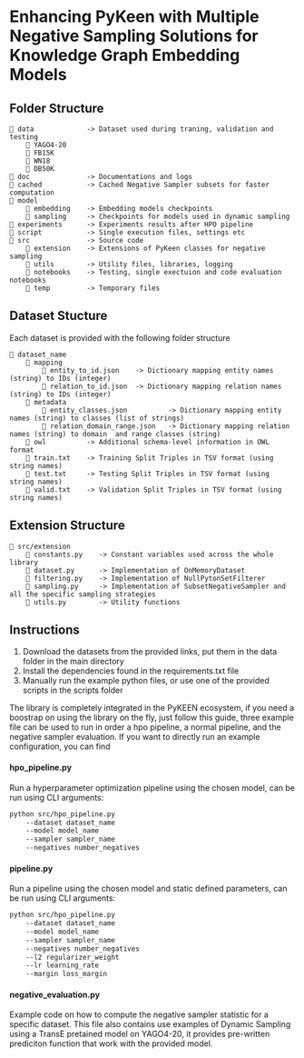 # Enhancing PyKeen with Multiple Negative Sampling Solutions for Knowledge Graph Embedding Models

## Folder Structure

```
📁 data             -> Dataset used during traning, validation and testing
    📁 YAGO4-20     
    📁 FB15K        
    📁 WN18        
    📁 DB50K        
📁 doc              -> Documentations and logs
📁 cached           -> Cached Negative Sampler subsets for faster computation
📁 model
    📁 embedding    -> Embedding models checkpoints
    📁 sampling     -> Checkpoints for models used in dynamic sampling
📁 experiments      -> Experiments results after HPO pipeline
📁 script           -> Single execution files, settings etc     
📁 src              -> Source code
    📁 extension    -> Extensions of PyKeen classes for negative sampling
    📁 utils        -> Utility files, libraries, logging
    📁 notebooks    -> Testing, single exectuion and code evaluation notebooks
    📁 temp         -> Temporary files 
```

## Dataset Stucture

Each dataset is provided with the following folder structure

```
📁 dataset_name
    📁 mapping      
        📄 entity_to_id.json    -> Dictionary mapping entity names (string) to IDs (integer)
        📄 relation_to_id.json  -> Dictionary mapping relation names (string) to IDs (integer)
    📁 metadata
        📄 entity_classes.json          -> Dictionary mapping entity names (string) to classes (list of strings)
        📄 relation_domain_range.json   -> Dictionary mapping relation names (string) to domain  and range classes (string)
    📁 owl          -> Additional schema-level information in OWL format
    📄 train.txt    -> Training Split Triples in TSV format (using string names)
    📄 test.txt     -> Testing Split Triples in TSV format (using string names)
    📄 valid.txt    -> Validation Split Triples in TSV format (using string names)
```

## Extension Structure

```
📁 src/extension
    📄 constants.py    -> Constant variables used across the whole library
    📄 dataset.py      -> Implementation of OnMemoryDataset
    📄 filtering.py    -> Implementation of NullPytonSetFilterer
    📄 sampling.py     -> Implementation of SubsetNegativeSampler and all the specific sampling strategies
    📄 utils.py        -> Utility functions

```

## Instructions

1. Download the datasets from the provided links, put them in the data folder in the main directory
2. Install the dependencies found in the requirements.txt file
3. Manually run the example python files, or use one of the provided scripts in the scripts folder

The library is completely integrated in the PyKEEN ecosystem, if you need a boostrap on using the library on the fly, just 
follow this guide, three example file can be used to run in order a hpo pipeline, a normal pipeline, and the negative sampler
evaluation. If you want to directly run an example configuration, you can find 

#### hpo_pipeline.py
Run a hyperparameter optimization pipeline using the chosen model, can be run using CLI arguments:

```bash
python src/hpo_pipeline.py 
    --dataset dataset_name 
    --model model_name 
    --sampler sampler_name 
    --negatives number_negatives
```

#### pipeline.py
Run a pipeline using the chosen model and static defined parameters, can be run using CLI arguments:

```bash
python src/hpo_pipeline.py 
    --dataset dataset_name 
    --model model_name 
    --sampler sampler_name 
    --negatives number_negatives 
    --l2 regularizer_weight 
    --lr learning_rate 
    --margin loss_margin
```

#### negative_evaluation.py

Example code on how to compute the negative sampler statistic for a specific dataset. This file also contains use examples 
of Dynamic Sampling using a TransE pretained model on YAGO4-20, it provides pre-written prediciton function that work 
with the provided model.




